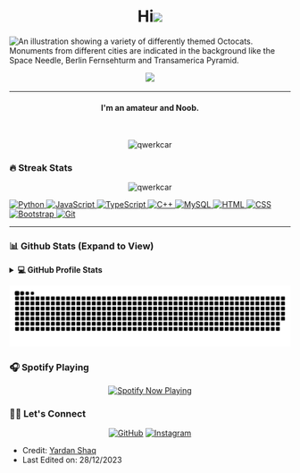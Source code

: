
<h1 align="center">Hi<img src="https://media.giphy.com/media/hvRJCLFzcasrR4ia7z/giphy.gif" width="35"></h1>

![An illustration showing a variety of differently themed Octocats. Monuments from different cities are indicated in the background like the Space Needle, Berlin Fernsehturm and Transamerica Pyramid.](https://user-images.githubusercontent.com/3369400/133268513-5bfe2f93-4402-42c9-a403-81c9e86934b6.jpeg)

<p align="center">
  <a href="https://github.com/eabdalmufid/readme-typing-svg"><img src="https://readme-typing-svg.herokuapp.com?lines=Im+Just+Noob;But+I+will+Keep+Learning;I%20|%20Like%20|%20CODING%20:);lets%20study;Together%20HEHEHE%20:)%20:)&center=true&width=500&height=50"></a>
</p>
<hr/>
<h4 align="center">I'm an amateur and Noob.</h4>
<br>
<p align="center"> <img src="https://komarev.com/ghpvc/?username=eabdalmufid8&label=Profile%20views&color=0e75b6&style=plastic" alt="qwerkcar" /> </p>



### 🔥 Streak Stats
<p align="center"><img src="https://github-readme-streak-stats.herokuapp.com/?user=eabdalmufid&theme=algolia" alt="qwerkcar"  /></p>

<p align="left"> 

  <a href="https://www.python.org" target="_blank">
    <img alt="Python" src="https://img.shields.io/badge/Python%20-%2314354C.svg?logo=python&logoColor=white">
  </a>
  <a href="https://www.javascript.com" target="_blank">
    <img alt="JavaScript" src="https://img.shields.io/badge/JavaScript%20-%2314354C.svg?logo=javascript&logoColor=white">
  </a>
  <a href="https://www.typescriptlang.org" target="_blank">
    <img alt="TypeScript" src="https://img.shields.io/badge/TypeScript%20-%2314354C.svg?logo=TypeScript&logoColor=white">
  </a>
  <a href="https://www.cplusplus.com" target="_blank">
    <img alt="C++" src="https://img.shields.io/badge/C++%20-%2314354C.svg?logo=c%2b%2b&logoColor=white">
  </a>
  <a href="https://www.mysql.com" target="_blank">
    <img alt="MySQL" src="https://img.shields.io/badge/SQL%20-%2314354C.svg?logo=MySQL&logoColor=white">
  </a>
  <a href="https://github.com/eabdalmufid" target="_blank">
    <img alt="HTML" src="https://img.shields.io/badge/HTML%20-%2314354C.svg?logo=html5&logoColor=white">
  </a>
  <a href="https://www.w3.org" target="_blank">
    <img alt="CSS" src="https://img.shields.io/badge/CSS%20-%2314354C.svg?logo=css3&logoColor=white">
  </a>
  <a href="https://getbootstrap.com" target="_blank">
    <img alt="Bootstrap" src="https://img.shields.io/badge/Bootstrap%20-%2314354C.svg?logo=bootstrap&logoColor=white">
  </a>
  <a href="https://git-scm.com" target="_blank">
    <img alt="Git" src="https://img.shields.io/badge/Git%20-%2314354C.svg?logo=git&logoColor=white">
  </a>

</p>



------

### 📊 Github Stats (Expand to View) 


<details> 
  <summary><b>💻 GitHub Profile Stats</b></summary>
  <br/>
  <p align="center">
    <a href="https://github.com/qwerkcar/github-readme-stats"><img alt="qwerkcar's Github Stats" src="https://github-readme-stats.vercel.app/api?username=qwerkcar&show_icons=true&count_private=true&theme=algolia" height="192px"/></a>
<br/>
  &nbsp;
	  <img src="https://github-readme-stats.vercel.app/api/top-langs?username=qwerkcar&show_icons=true&locale=en&layout=compact&theme=algolia" alt="qwerkcar" height="192px"/>
  <br/>
<br/>
  <b>Note:</b> Top languages is only a metric of the languages my public code consists of and doesn't reflect experience or skill level.
  </p>
</details>

</details>

<p align="center">
<img src="https://raw.githubusercontent.com/platane/platane/output/github-contribution-grid-snake-dark.svg" alt="nz" width="700"/>
</p>

### 🎧 Spotify Playing

<p align="center">
  <a href="https://open.spotify.com/embed/track/1hjRhYpWyqDpPahmSlUTlc?utm_source=generator&theme=0" target="_blank"><img src="https://open.spotify.com/embed/track/1hjRhYpWyqDpPahmSlUTlc?utm_source=generator&theme=0" alt="Spotify Now Playing" width="350"/></a>
</p>

### 🙋‍♀️ Let's Connect
<p align="center">
	<a href="https://github.com/qwerkcar"><img src="https://img.icons8.com/bubbles/50/000000/github.png" alt="GitHub"/></a>
	<a href="https://instagram.com/yardanshaq"><img src="https://img.icons8.com/bubbles/50/000000/instagram.png" alt="Instagram"/></a>
	
</p>



* Credit: [Yardan Shaq](https://github.com/qwerkcar)
* Last Edited on: 28/12/2023







